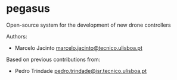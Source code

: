 # pegasus
Open-source system for the development of new drone controllers

Authors:
- Marcelo Jacinto <marcelo.jacinto@tecnico.ulisboa.pt>

Based on previous contributions from:
- Pedro Trindade <pedro.trindade@isr.tecnico.ulisboa.pt>